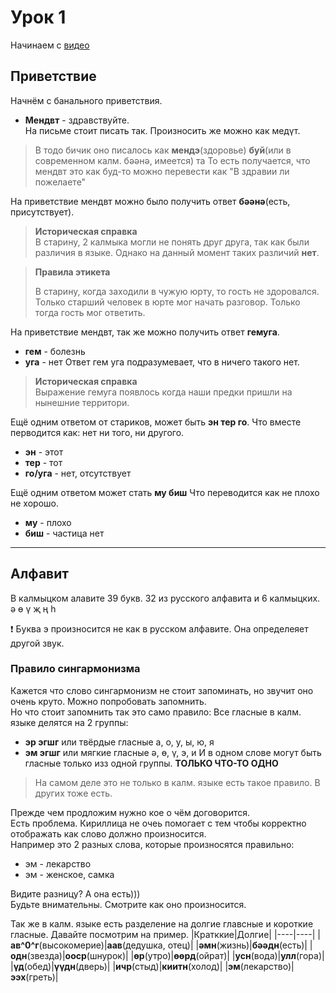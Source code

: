# Урок 1

Начинаем с [видео](https://www.youtube.com/watch?v=xM9x9oJ8Pko&list=PLl58IeyE9-HxTte9IRClUBbrvU_F9WG35&ab_channel=BumbaMediaholding)

## Приветствие
Начнём с банального приветствия.
- **Мендвт** - здравствуйте.  
На письме стоит писать так. Произносить же можно как медүт.  

> В тодо бичик оно писалось как **мендэ**(здоровье) **буй**(или в современном калм. бәәнә, имеется) та
> То есть получается, что мендвт это как буд-то можно перевести как "В здравии ли пожелаете"

На приветствие мендвт можно было получить ответ **бәәнә**(есть, присутствует).

> **Историческая справка**  
> В старину, 2 калмыка могли не понять друг друга, так как были различия в языке. Однако на данный момент таких различий **нет**.

> **Правила этикета**
>
>В старину, когда заходили в чужую юрту, то гость не здоровался. Только старший человек в юрте мог начать разговор. Только тогда гость мог ответить.

На приветствие мендвт, так же можно получить ответ **гемуга**.  
- **гем** - болезнь
- **уга** - нет
Ответ гем уга подразумевает, что в ничего такого нет.  

> **Историческая справка**  
> Выражение гемуга появлось когда наши предки пришли на нынешние территори.  

Ещё одним ответом от стариков, может быть **эн тер го**. Что вместе перводится как: нет ни того, ни другого.
- **эн** - этот
- **тер** - тот
- **го/уга** - нет, отсутствует  

Ещё одним ответом может стать **му биш** Что переводится как не плохо не хорошо.
- **му** - плохо
- **биш** - частица нет   

___

## Алфавит

В калмыцком алавите 39 букв. 32 из русского алфавита и 6 калмыцких.  
ә ө ү җ ң һ

:heavy_exclamation_mark: Буква э произносится не как в русском алфавите. Она определеяет другой звук.  

### Правило сингармонизма

Кажется что слово сингармонизм не стоит запоминать, но звучит оно очень круто. Можно попробовать запомнить.  
Но что стоит запомнить так это само правило:
Все гласные в калм. языке делятся на 2 группы:
- **эр эгшг** или твёрдые гласные а, о, у, ы, ю, я
- **эм эгшг** или мягкие гласные ә, ө, ү, э, и
И в одном слове могут быть гласные только изз одной группы. **ТОЛЬКО ЧТО-ТО ОДНО**  

> На самом деле это не только в калм. языке есть такое правило. В других тоже есть.

Прежде чем продложим нужно кое о чём договорится.  
Есть проблема. Кириллица не очеь помогает с тем чтобы корректно отображать как слово должно произносится.  
Например это 2 разных слова, которые произносятся правильно:
- эм \- лекарство
- эм \- женское, самка

Видите разницу? А она есть\)\)\)  
Будьте внимательны. Смотрите как оно произносится.

Так же в калм. языке есть разделение на долгие главсные и короткие гласные.
Давайте посмотрим на пример.
|Кратккие|Долгие|
|----|----|
|**ав^0^г**(высокомерие)|**аав**(дедушка, отец)|
|**әмн**(жизнь)|**бәәдн**(есть)|
|**одн**(звезда)|**ооср**(шнурок)|
|**өр**(утро)|**өөрд**(ойрат)|
|**усн**(вода)|**улл**(гора)|
|**үд**(обед)|**үүдн**(дверь)|
|**ичр**(стыд)|**киитн**(холод)|
|**эм**(лекарство)|**ээх**(греть)|

